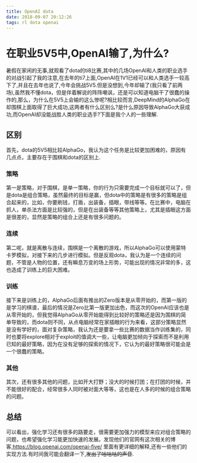 ```yaml
---
title: OpenAI dota
date: 2018-09-07 20:12:26
tags: rl dota openai
---
```

# 在职业5V5中,OpenAI输了,为什么?
暑假在家闲的无事,就观看了dota的ti8比赛,其中的几场OpenAI和人类的职业选手的对战引起了我的注意,在去年的ti7上面,OpenAI在1V1已经可以和人类选手一较高下了,并且在去年也说了,今年会挑战5V5.但是没想到,今年却输了(我只看了前两场),虽然我不懂dota，但是伴着解说的阵阵嘲讽，还是可以知道电脑干了很蠢的操作的,那么，为什么在5V5上会输的这么惨呢?相比较而言,DeepMind的AlphaGo在却围棋上面取得了巨大成功,这两者有什么区别么?是什么原因导致AlphaGo大获成功,而OpenAI却没能战胜人类的职业选手?下面是我个人的一些理解.
## 区别
首先，dota的5V5相比较AlphaGo，我认为这个任务是比较更加困难的，原因有几点点，主要存在于围棋和dota的区别上.
### 策略
第一是策略，对于围棋，是单一策略，你的行为只需要完成一个目标就可以了，但是dota是组合策略，虽然最终的目标是赢，但dota中的策略是有很多的策略是组合起来的，比如，你要刷钱，打盾，出装备，插眼，带线等等。在比赛中，电脑在抓人，单杀法方面是比较强的，但是在出装备等等其他策略上，尤其是插眼这方面是很差的，显然是策略的组合上还是有很多问题的。
### 连续
第二呢，就是离散与连续，围棋是一个离散的游戏，所以AlphaGo可以使用蒙特卡罗模拟，对接下来的几步进行模拟。但是反观dota，我认为是一个连续的问题，不管是人物的位置，还有瞬息万变的场上形势，可能出现的情况非常的多，这也造成了训练上的巨大困难。
### 训练
接下来是训练上的，AlphaGo后面有推出的Zero版本是从零开始的，而第一版的是学习的棋谱，最后的情况是Zero比第一版更加出色，而这次的OpenAI应该也是从零开始的，但我觉得AlphaGo从零开始能得到比较好的策略还是因为围棋的简单导致的，而dota则不同，从点电脑经常在家插眼的行为来看，这部分策略显然是没有学好的，面对复杂策略，我认为还是要拿一些比赛的数据当作训练集的，同时也要将explore相对于exploit的值调大一些，让电脑更加倾向于探索而不是利用已知的最好策略，因为在没有足够的探索的情况下，它认为的最好策略很可能会是一个很蠢的策略。
### 其他
其次，还有很多其他的问题，比如开大打野；没大的时候打团；在打团的时候，并不能很好的配合，经常很多人同时被对面大等等，这也是在人多的时候的组合策略的问题。
## 总结
可以看出，强化学习还有很多的路要走，很需要更加强力的模型来应对组合策略的问题，也希望强化学习能更加快速的发展。发现他们的官网有这次相关的博客,https://blog.openai.com/openai-five/ 里面有更详细的解释,还有一些他们的实现方法.有时间我可能会翻译一下,~~发出了咕咕咕的声音~~.